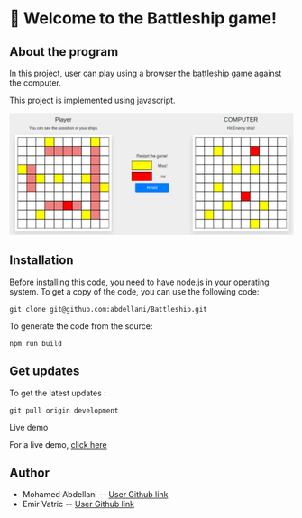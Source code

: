 # 🚀 Welcome to the Battleship game!
## About the program

In this project, user can play using a browser the [battleship game](https://en.wikipedia.org/wiki/Battleship_(game)) against  the computer.

This project is implemented using javascript. 

![Screenshot](https://raw.githubusercontent.com/abdellani/Battleship/add-player/screenshot.png)


## Installation

Before installing this code, you need to have node.js in your operating system. To get a copy of the code, you can use the following code:
```
git clone git@github.com:abdellani/Battleship.git
```
To generate the code from the source:
```
npm run build
```
## Get updates

To get the latest updates :
```
git pull origin development
```
Live demo

For a live demo, [click here](https://rawcdn.githack.com/abdellani/Battleship/af26304bdf8c7177c6fcedef8785c8b92a1c1699/dist/index.html)

## Author 
- Mohamed Abdellani -- [User Github link](https://github.com/abdellani)
- Emir Vatric -- [User Github link](https://github.com/EmirVatric)
